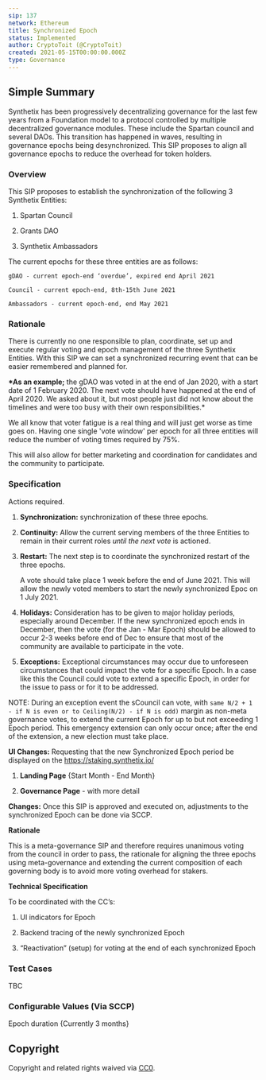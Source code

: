 ```yaml
---
sip: 137
network: Ethereum
title: Synchronized Epoch
status: Implemented
author: CryptoToit (@CryptoToit)
created: 2021-05-15T00:00:00.000Z
type: Governance
---
```


## Simple Summary

Synthetix has been progressively decentralizing governance for the last few years from a Foundation model to a protocol controlled by multiple decentralized governance modules. These include the Spartan council and several DAOs. This transition has happened in waves, resulting in governance epochs being desynchronized. This SIP proposes to align all governance epochs to reduce the overhead for token holders.

### Overview

This SIP proposes to establish the synchronization of the following 3 Synthetix Entities:

1. Spartan Council

2. Grants DAO

3. Synthetix Ambassadors

The current epochs for these three entities are as follows:

    gDAO - current epoch-end ‘overdue’, expired end April 2021

    Council - current epoch-end, 8th-15th June 2021

    Ambassadors - current epoch-end, end May 2021

### Rationale

There is currently no one responsible to plan, coordinate, set up and execute regular voting and epoch management of the three Synthetix Entities. With this SIP we can set a synchronized recurring event that can be easier remembered and planned for.

**\*As an example;** the gDAO was voted in at the end of Jan 2020, with a start date of 1 February 2020. The next vote should have happened at the end of April 2020. We asked about it, but most people just did not know about the timelines and were too busy with their own responsibilities.\*

We all know that voter fatigue is a real thing and will just get worse as time goes on. Having one single 'vote window' per epoch for all three entities will reduce the number of voting times required by 75%.

This will also allow for better marketing and coordination for candidates and the community to participate.


### Specification

Actions required.

1. **Synchronization:** synchronization of these three epochs.

2. **Continuity:** Allow the current serving members of the three Entities to remain in their current roles _until the next vote_ is actioned.

3. **Restart:** The next step is to coordinate the synchronized restart of the three epochs.

   A vote should take place 1 week before the end of June 2021. This will allow the newly voted members to start the newly synchronized Epoc on 1 July 2021.

4. **Holidays:** Consideration has to be given to major holiday periods, especially around December. If the new synchronized epoch ends in December, then the vote (for the Jan - Mar Epoch) should be allowed to occur 2-3 weeks before end of Dec to ensure that most of the community are available to participate in the vote.

5. **Exceptions:** Exceptional circumstances may occur due to unforeseen circumstances that could impact the vote for a specific Epoch. In a case like this the Council could vote to extend a specific Epoch, in order for the issue to pass or for it to be addressed.

NOTE: During an exception event the sCouncil can vote, with `same N/2 + 1 - if N is even or to Ceiling(N/2) - if N is odd)` margin as non-meta governance votes, to extend the current Epoch for up to but not exceeding 1 Epoch period. This emergency extension can only occur once; after the end of the extension, a new election must take place.


**UI Changes:** Requesting that the new Synchronized Epoch period be displayed on the https://staking.synthetix.io/

1. **Landing Page** {Start Month - End Month}

2. **Governance Page** - with more detail


**Changes:** Once this SIP is approved and executed on, adjustments to the synchronized Epoch can be done via SCCP.

**Rationale**

This is a meta-governance SIP and therefore requires unanimous voting from the council in order to pass, the rationale for aligning the three epochs using meta-governance and extending the current composition of each governing body is to avoid more voting overhead for stakers.


**Technical Specification**

To be coordinated with the CC’s:

1. UI indicators for Epoch

2. Backend tracing of the newly synchronized Epoch

3. “Reactivation” (setup) for voting at the end of each synchronized Epoch

### Test Cases

TBC


### Configurable Values (Via SCCP)

Epoch duration {Currently 3 months}


## Copyright

Copyright and related rights waived via [CC0](https://creativecommons.org/publicdomain/zero/1.0/).